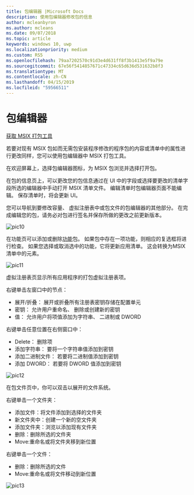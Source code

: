 ```yaml
---
title: 包编辑器 |Microsoft Docs
description: 使用包编辑器修改包的信息
author: mcleanbyron
ms.author: mcleans
ms.date: 09/07/2018
ms.topic: article
keywords: windows 10, uwp
ms.localizationpriority: medium
ms.custom: RS5
ms.openlocfilehash: 79aa7202570c91d3e4d631ff8f3b1413e5f9a79e
ms.sourcegitcommit: 67e56f5414857671c47334c65d636d531632b8f3
ms.translationtype: MT
ms.contentlocale: zh-CN
ms.lasthandoff: 04/15/2019
ms.locfileid: "59566511"
---
```

# <a name="package-editor"></a>包编辑器

<div class="nextstepaction"><p><a class="x-hidden-focus" href="https://www.microsoft.com/en-us/p/msix-packaging-tool/9n5lw3jbcxkf" data-linktype="external">获取 MSIX 打包工具</a></p></div>
      
若要对现有 MSIX 包如而无需包安装程序修改的程序包的内容或清单中的属性进行更改同样，您可以使用包编辑器中 MSIX 打包工具。 

在欢迎屏幕上，选择包编辑器图标，为 MSIX 包浏览并选择打开包。

在包的信息页上，可以更改您的包信息通过在 UI 中的字段或选择要更改的清单字段所选的编辑器中手动打开 MSIX 清单文件。 编辑清单时包编辑器页面不能编辑。 保存清单时，将会更新 UI。

您可以导航到要修改容量、 虚拟注册表中或包文件的包编辑器的其他部分。 在完成编辑您的包，请务必对包进行签名并保存所做的更改之前更新版本。 

![pic10](images/pic10.png)

在功能页可以添加或删除[功能](https://docs.microsoft.com/en-us/uwp/schemas/appxpackage/uapmanifestschema/element-capability)包。 如果包中存在一项功能，则相应的复选框将进行检查。 如果您选择或取消选中的功能，它将更新应用清单。 这会转换为<capability>MSIX 清单中的元素。

![pic11](images/pic11.png)

虚拟注册表页显示所有应用程序的打包虚拟注册表项。 

右键单击左窗口中的节点：
- 展开/折叠： 展开或折叠所有注册表密钥存储在配置单元
- 密钥： 允许用户重命名、 删除或创建新的密钥
- 值： 允许用户将项值添加为字符串、 二进制或 DWORD

右键单击任意位置在右侧窗口中：
- Delete： 删除项
- 添加字符串： 要将一个字符串值添加到密钥
- 添加二进制文件： 若要将二进制值添加到密钥
- 添加 DWORD： 若要将 DWORD 值添加到密钥

![pic12](images/pic12.png)

在包文件页中，你可以双击以展开的文件系统。 

右键单击一个文件夹：
- 添加文件：将文件添加到选择的文件夹
- 新文件夹中：创建一个新的空文件夹
- 添加文件夹：浏览以添加现有文件夹
- 删除：删除所选的文件夹
- Move:重命名或将文件夹移到新位置

右键单击一个文件：
- 删除：删除所选的文件
- Move:重命名或将文件移动到新位置

![pic13](images/pic13.png)

